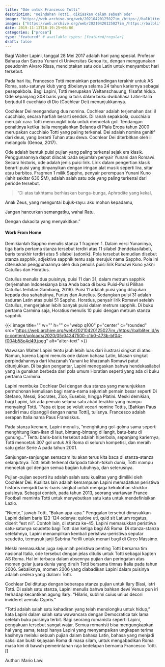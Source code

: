 ```yaml
---
title: "Ode untuk Francesco Totti"
description: "Keindahan Totti, dikiaskan dalam sebuah ode"
image: "https://web.archive.org/web/20210420125027im_/https://balbliter.id/wp-content/uploads/2020/05/04347500-c1b0-473b-bf04-f004b58e4d49.jpeg"
images: ["https://web.archive.org/web/20210420125027im_/https://balbliter.id/wp-content/uploads/2020/05/04347500-c1b0-473b-bf04-f004b58e4d49.jpeg"]
date: 2019-11-13T18:19:25+06:00
categories: ["prosa"]
type: "featured" # available types: [featured/regular]
draft: false
---
```

Bagi Walter Lapini, tanggal 28 Mei 2017 adalah hari yang spesial. Profesor Bahasa dan Sastra Yunani di Universitas Genoa itu, dengan menggunakan pseudonim Alvaro Rissa, menciptakan satu ode Latin untuk menyambut hari tersebut.

Pada hari itu, Francesco Totti memainkan pertandingan terakhir untuk AS Roma, satu-satunya klub yang dibelanya selama 24 tahun kariernya sebagai pesepakbola. Bagi Lapini, Totti merupakan Weltanschauung, filsafat hidup. Ode sepanjang 308 baris yang ia tulis dalam buku dwibahasa Latin-Italia berjudul Il cucchiaio di Dio (Cochlear Dei) menunjukkannya.

Cochlear Dei mengandung dua nomina. Cochlear adalah terjemahan dari il cucchiaio, secara harfiah berarti sendok. Di ranah sepakbola, cucchiaio merujuk cara Totti mencungkil bola untuk mencetak gol. Tendangan penaltinya ketika Italia mengalahkan Belanda di Piala Eropa tahun 2000 merupakan cucchiaio Totti yang paling terkenal. Dei adalah nomina genitif dari deus, yang berarti Tuhan atau dewa. Cochlear Dei diterbitkan oleh il melangolo (Genoa, 2017).

Ode adalah bentuk puisi pujian yang paling terkenal sejak era klasik. Penggunaannya dapat  dilacak pada sejumlah penyair Yunani dan Romawi. Secara historis, ode adalah jenis puisi lirik. Lirik dalam pengertian klasik berarti puisi yang dinyanyikan dengan iringan alat musik seperti lira, sitar atau barbitos. Fragmen 1 milik Sappho, penyair perempuan Yunani Kuno (lahir sekitar 630 SM), adalah salah satu ode yang paling terkenal dari periode tersebut.

> “Di atas takhtamu berhiaskan bunga-bunga, Aphrodite yang kekal,

Anak Zeus, yang menguntai bujuk-rayu: aku mohon kepadamu,

Jangan hancurkan semangatku, wahai Ratu,

Dengan dukacita yang menyakitkan.”

#### Work From Home
Demikianlah Sappho menulis stanza 1 fragmen 1. Dalam versi Yunaninya, tiga baris pertama stanza tersebut terdiri atas 11 silabel (hendekasilabel), baris terakhir terdiri atas 5 silabel (adonik). Pola tersebut kemudian disebut stanza sapphik, adjektiva sapphik tentu saja merujuk nama Sappho. Pola ini diteruskan penggunaannya oleh dua penulis puisi lirik Romawi Kuno yakni Catullus dan Horatius.

Catullus menulis dua puisinya, puisi 11 dan 31, dalam metrum sapphik (terjemahan Indonesianya bisa Anda baca di buku Puisi-Puisi Pilihan Catullus terbitan Gambang, 2019). Puisi 11 adalah puisi yang ditujukan kepada dua sahabatnya, Furius dan Aurelius. Sedangkan puisi 31 adalah saduran Latin atas puisi 51 Sappho. Horatius, penyair lirik Romawi setelah Catullus, mengerjakan lebih banyak puisi dalam metrum sapphik. Di buku pertama Carmina saja, Horatius menulis 10 puisi dengan metrum stanza sapphik.

{{< image title="" w="" h="" o="webp q100" p="center" c="rounded" src="https://web.archive.org/web/20210420125027im_/https://balbliter.id/wp-content/uploads/2020/05/04347500-c1b0-473b-bf04-f004b58e4d49.jpeg" alt="alter-text" >}}

Wawasan Walter Lapini tentu jauh lebih luas dari ilustrasi singkat di atas. Namun, karena Lapini menulis ode dalam bahasa Latin, kilasan singkat perpindahannya dari khazanah Yunani ke khazanah Romawi patut ditunjukkan. Di bagian pengantar, Lapini menegaskan bahwa hendekasilabel yang ia gunakan berbeda dari pola umum Horatian seperti yang ada di buku pertama Carmina.

Lapini membuka Cochlear Dei dengan dua stanza yang menunjukkan permohonan kemuliaan bagi nama-nama sejumlah pemain besar seperti Di Stefano, Messi, Socrates, Zico, Eusebio, hingga Platini. Meski demikian, bagi Lapini, tak ada pemain selama satu abad terakhir yang mampu menyaingi Totti. “Papa et ipse se voluit vocari nomine Tottis, [Bahkan Paus sendiri mau dipanggil dengan nama Totti], tulisnya. Francesco adalah serapan Italia nama Paus Fransiskus.

Pada stanza keenam, Lapini menulis, “menghitung gol-golmu sama seperti menghitung ikan-ikan di laut, bintang-bintang di langit, batu-batu di gunung…” Tentu baris-baris tersebut adalah hiperbola, sepanjang kariernya, Totti mencetak 307 gol untuk AS Roma di seluruh kompetisi, dan meraih satu gelar Serie A pada tahun 2001.

Sanjungan-sanjungan semacam itu akan terus kita baca di stanza-stanza selanjutnya: Totti lebih terkenal daripada tokoh-tokoh dunia, Totti mampu mencetak gol dengan semua bagian tubuhnya, dan seterusnya.

Pujian-pujian seperti itu adalah salah satu kualitas yang dimiliki oleh Cochlear Dei. Kualitas lain adalah kemampuan Lapini memadatkan peristiwa historis menjadi baris-baris singkat untuk menjaga kekokohan struktur puisinya. Sebagai contoh, pada tahun 2013, seorang wartawan France Football meminta Totti untuk menyebutkan satu kata untuk mendefinisikan Lazio.

“Niente,” jawab Totti, “Bukan apa-apa.” Penggalan tersebut dimasukkan Lapini dalam baris 123-124 odenya: quidve uti, quid sit Latium rogatus, dixerit “est nil”. Contoh lain, di stanza ke-45, Lapini memasukkan peristiwa satu-satunya scudetto bagi Totti dan ketiga bagi AS Roma. Di stanza-stanza setelahnya, Lapini menampilkan kembali peristiwa-peristiwa seputar scudetto, termasuk janji Sabrina Ferilli untuk menari bugil di Circo Massimo.

Meski memasukkan juga sejumlah peristiwa penting Totti bersama tim nasional Italia, ode tersebut dengan jelas ditulis untuk Totti sebagai kapten AS Roma. Hal ini terbaca dalam absennya pujian dan peringatan atas momen gelar juara dunia yang diraih Totti bersama timnas Italia pada tahun 2006. Sebaliknya, momen 2006 yang diabadikan Lapini dalam puisinya adalah cedera yang dialami Totti.

Cochlear Dei ditutup dengan beberapa stanza pujian untuk Ilary Blasi, istri Totti. Di salah satu stanza, Lapini menulis bahwa bahkan dewi Venus pun iri terhadap kecantikan agung Ilary: “Hilaris, sublimi cuius unius decori invideret aemula Cypris.”

 “Totti adalah salah satu kehadiran yang telah menolongku untuk hidup,” kata Lapini dalam salah satu wawancara dengan Democratica tak lama setelah buku puisinya terbit. Bagi seorang romanista seperti Lapini, pengakuan tersebut sangat wajar. Semua romanisti bisa mengungkapkan hal yang sama, tetapi hanya Lapini yang menyampaikan ungkapan terima kasihnya melalui sebuah pujian dalam bahasa Latin, bahasa yang menjadi saksi dan bukti kejayaan Roma di masa silam, untuk mengabadikan Roma masa kini di bawah pemerintahan raja kedelapan bernama Francesco Totti.[]


Author: Mario Lawi